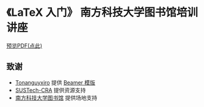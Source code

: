 # 《LaTeX 入门》 南方科技大学图书馆培训讲座

[预览PDF(点此)](./main.pdf)

## 致谢

* [Tonanguyxiro](https://github.com/Tonanguyxiro) 提供 [Beamer 模版](https://github.com/Tonanguyxiro/SUSTech-Slide-Template)
* [SUSTech-CRA](https://github.com/SUSTech-CRA) 提供资源支持
* [南方科技大学图书馆](https://lib.sustech.edu.cn/) 提供场地支持
